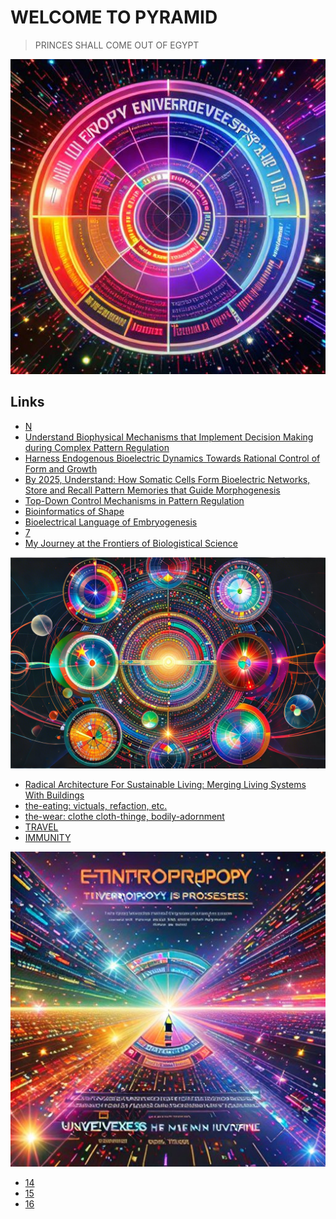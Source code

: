 # WELCOME TO PYRAMID
> PRINCES SHALL COME OUT OF EGYPT

![Sphere Image](https://raw.githubusercontent.com/movicolon/PYRAMID/refs/heads/main/sphere.jpg)

## Links
- [N](https://raw.githubusercontent.com/movicolon/PYRAMID/main/N)
- [Understand Biophysical Mechanisms that Implement Decision Making during Complex Pattern Regulation](https://raw.githubusercontent.com/movicolon/PYRAMID/main/1)
- [Harness Endogenous Bioelectric Dynamics Towards Rational Control of Form and Growth](https://raw.githubusercontent.com/movicolon/PYRAMID/main/2)
- [By 2025, Understand: How Somatic Cells Form Bioelectric Networks, Store and Recall Pattern Memories that Guide Morphogenesis](https://raw.githubusercontent.com/movicolon/PYRAMID/main/3)
- [Top-Down Control Mechanisms in Pattern Regulation](https://raw.githubusercontent.com/movicolon/PYRAMID/main/18)
- [Bioinformatics of Shape](https://raw.githubusercontent.com/movicolon/PYRAMID/main/5)
- [Bioelectrical Language of Embryogenesis](https://raw.githubusercontent.com/movicolon/PYRAMID/main/128)
- [7](https://raw.githubusercontent.com/movicolon/PYRAMID/main/13)
- [My Journey at the Frontiers of Biologistical Science](https://raw.githubusercontent.com/movicolon/PYRAMID/main/8)

![Pyrasphere Image](https://raw.githubusercontent.com/movicolon/PYRAMID/refs/heads/main/pyrasphere.jpg)

- [Radical Architecture For Sustainable Living: Merging Living Systems With Buildings](https://raw.githubusercontent.com/movicolon/PYRAMID/main/9)
- [the-eating: victuals, refaction, etc.](https://raw.githubusercontent.com/movicolon/PYRAMID/main/10)
- [the-wear: clothe cloth-thinge, bodily-adornment ](https://raw.githubusercontent.com/movicolon/PYRAMID/main/11)
- [TRAVEL](https://raw.githubusercontent.com/movicolon/PYRAMID/main/12)
- [IMMUNITY](https://raw.githubusercontent.com/movicolon/PYRAMID/main/13)

![Entropy Image](https://raw.githubusercontent.com/movicolon/PYRAMID/refs/heads/main/entropy.jpg)

- [14]()
- [15](https://raw.githubusercontent.com/movicolon/PYRAMID/main/15)
- [16](https://raw.githubusercontent.com/movicolon/PYRAMID/main/16)
